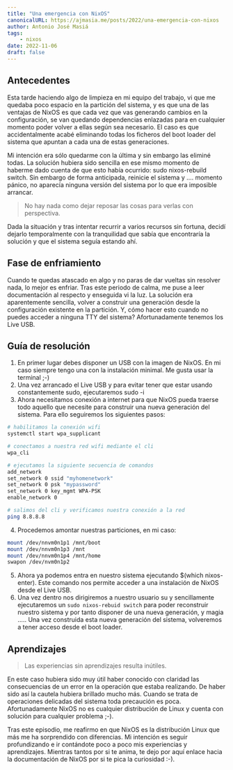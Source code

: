 ```yaml
---
title: "Una emergencia con NixOS"
canonicalURL: https://ajmasia.me/posts/2022/una-emergencia-con-nixos
author: Antonio José Masiá
tags:
    - nixos
date: 2022-11-06
draft: false
---
```


## Antecedentes

Esta tarde haciendo algo de limpieza en mi equipo del trabajo, vi que me quedaba poco espacio en la partición del sistema, y es que una de las ventajas de NixOS es que cada vez que vas  generando cambios en la configuración, se van quedando dependencias enlazadas para en cualquier momento poder volver a ellas según sea necesario. El caso es que accidentalmente acabé eliminando todas los ficheros del boot loader del sistema que apuntan a cada una de estas generaciones.

Mi intención era sólo quedarme con la última y sin embargo las eliminé todas. La solución hubiera sido sencilla en ese mismo momento de haberme dado cuenta de que esto había ocurrido: sudo nixos-rebuild switch. Sin embargo de forma anticipada, reinicie el sistema y .... momento pánico, no aparecía ninguna versión del sistema por lo que era imposible arrancar.

> No hay nada como dejar reposar las cosas para verlas con perspectiva.

Dada la situación y tras intentar recurrir a varios recursos sin fortuna, decidí dejarlo temporalmente con la tranquilidad que sabía que encontraría la solución y que el sistema seguía estando ahí.

## Fase de enfriamiento 

Cuando te quedas atascado en algo y no paras de dar vueltas sin resolver nada, lo mejor es enfriar. Tras este periodo de calma, me puse a leer documentación al respecto y enseguida vi la luz. La solución era aparentemente sencilla, volver a construir una generación desde la configuración existente en la partición. Y, cómo hacer esto cuando no puedes acceder a ninguna TTY del sistema? Afortunadamente tenemos los Live USB.

## Guía de resolución

1. En primer lugar debes disponer un USB con la imagen de NixOS. En mi caso siempre tengo una con la instalación minimal. Me gusta usar la terminal ;-)
2. Una vez arrancado el Live USB y para evitar tener que estar usando constantemente sudo, ejecutaremos sudo -i
3. Ahora necesitamos conexión a internet para que NixOS pueda traerse todo aquello que necesite para construir una nueva generación del sistema. Para ello seguiremos los siguientes pasos:

```bash
# habilitamos la conexión wifi
systemctl start wpa_supplicant

# conectamos a nuestra red wifi mediante el cli
wpa_cli

# ejecutamos la siguiente secuencia de comandos
add_network
set_network 0 ssid "myhomenetwork"
set_network 0 psk "mypassword"
set_network 0 key_mgmt WPA-PSK
enable_network 0

# salimos del cli y verificamos nuestra conexión a la red
ping 8.8.8.8
```

4. Procedemos amontar nuestras particiones, en mi caso:

```bash
mount /dev/nnvm0n1p1 /mnt/boot
mount /dev/nnvm0n1p3 /mnt
mount /dev/nnvm0n1p4 /mnt/home
swapon /dev/nvm0n1p2
```

5. Ahora ya podemos entra en nuestro sistema ejecutando $(which nixos-enter). Este comando nos permite acceder a una instalación de NixOS desde el Live USB.
6. Una vez dentro nos dirigiremos a nuestro usuario su <user> y sencillamente ejecutaremos un `sudo nixos-rebuid switch` para poder reconstruir nuestro sistema y por tanto disponer de una nueva generación, y magia .....
Una vez construida esta nueva generación del sistema, volveremos a tener acceso desde el boot loader.

## Aprendizajes

> Las experiencias sin aprendizajes resulta inútiles.

En este caso hubiera sido muy útil haber conocido con claridad las consecuencias de un error en la operación que estaba realizando. De haber sido así la cautela hubiera brillado mucho más. Cuando se trata de operaciones delicadas del sistema toda precaución es poca. Afortunadamente NixOS no es cualquier distribución de Linux y cuenta con solución para cualquier problema ;-).

Tras este episodio, me reafirmo en que NixOS es la distribución Linux que más me ha sorprendido con diferencias. Mi intención es seguir profundizando e ir contándote poco a poco mis experiencias y aprendizajes. Mientras tantos por si te anima, te dejo por aquí enlace hacia la documentación de NixOS por si te pica la curiosidad :-).
